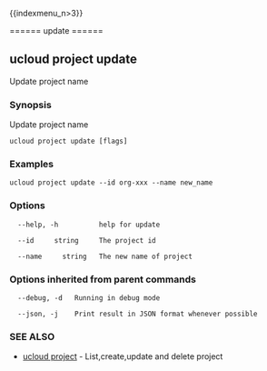 {{indexmenu_n>3}}

====== update ======

## ucloud project update

Update project name

### Synopsis

Update project name

```
ucloud project update [flags]
```

### Examples

```
ucloud project update --id org-xxx --name new_name
```

### Options

```
  --help, -h          help for update 

  --id     string     The project id 

  --name     string   The new name of project 

```

### Options inherited from parent commands

```
  --debug, -d   Running in debug mode 

  --json, -j    Print result in JSON format whenever possible 

```

### SEE ALSO

* [ucloud project](software/cli/cmd/ucloud/project)	 - List,create,update and delete project

